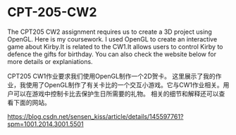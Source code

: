 # CPT-205-CW2
The CPT205 CW2 assignment requires us to create a 3D project using OpenGL.
Here is my coursework. I used OpenGL to create an interactive game about Kirby.It is related to the CW1.It allows users to control Kirby to defence the gifts for birthday.
You can also check the website below for more details or explaniations.

CPT205 CW1作业要求我们使用OpenGL制作一个2D贺卡。
这里展示了我的作业，我使用了OpenGL制作了有关卡比的一个交互小游戏。它与CW1作业相关。用户可以在游戏中控制卡比去保护生日所需要的礼物。
相关的细节和解释还可以查看下面的网站。

https://blog.csdn.net/sensen_kiss/article/details/145597761?spm=1001.2014.3001.5501
